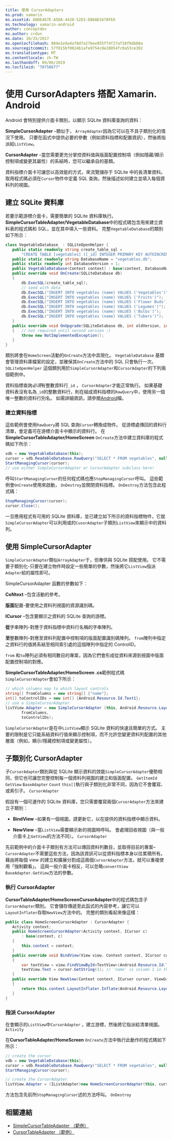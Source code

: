 ```yaml
---
title: 使用 CursorAdapters
ms.prod: xamarin
ms.assetid: 60DE467E-A5DA-4420-52E5-D86AD1678FE6
ms.technology: xamarin-android
author: conceptdev
ms.author: crdun
ms.date: 10/25/2017
ms.openlocfilehash: 084e1e9a4af8d7e27bee955ff4f27af28f9db08a
ms.sourcegitcommit: 57f815bf0024b1afe9754c0e28054fc0a53ce302
ms.translationtype: MT
ms.contentlocale: zh-TW
ms.lasthandoff: 09/06/2019
ms.locfileid: "70758677"
---
```

# <a name="using-cursoradapters-with-xamarinandroid"></a>使用 CursorAdapters 搭配 Xamarin. Android

Android 會特別提供介面卡類別，以顯示 SQLite 資料庫查詢的資料：

 **SimpleCursorAdapter** –類似于， `ArrayAdapter`因為它可以在不具子類別化的情況下使用。 只要在函式中提供必要的參數（例如資料指標和配置資訊），然後將指派給`ListView`。

 **CursorAdapter** –當您需要更充分掌控資料值與版面配置控制項（例如隱藏/顯示控制項或變更其屬性）的系結時，您可以繼承自的基類。

資料指標介面卡可讓您以高效能的方式，來流覽儲存于 SQLite 中的長清單資料。 取用程式碼必須在`Cursor`物件中定義 SQL 查詢，然後描述如何建立並填入每個資料列的視圖。

## <a name="creating-an-sqlite-database"></a>建立 SQLite 資料庫

若要示範游標介面卡，需要簡單的 SQLite 資料庫執行。 **SimpleCursorTableAdapter/VegetableDatabase**中的程式碼包含用來建立資料表的程式碼和 SQL，並在其中填入一些資料。
完整`VegetableDatabase`的類別如下所示：

```csharp
class VegetableDatabase  : SQLiteOpenHelper {
   public static readonly string create_table_sql =
       "CREATE TABLE [vegetables] ([_id] INTEGER PRIMARY KEY AUTOINCREMENT NOT NULL UNIQUE, [name] TEXT NOT NULL UNIQUE)";
   public static readonly string DatabaseName = "vegetables.db";
   public static readonly int DatabaseVersion = 1;
   public VegetableDatabase(Context context) : base(context, DatabaseName, null, DatabaseVersion) { }
   public override void OnCreate(SQLiteDatabase db)
   {
       db.ExecSQL(create_table_sql);
       // seed with data
       db.ExecSQL("INSERT INTO vegetables (name) VALUES ('Vegetables')");
       db.ExecSQL("INSERT INTO vegetables (name) VALUES ('Fruits')");
       db.ExecSQL("INSERT INTO vegetables (name) VALUES ('Flower Buds')");
       db.ExecSQL("INSERT INTO vegetables (name) VALUES ('Legumes')");
       db.ExecSQL("INSERT INTO vegetables (name) VALUES ('Bulbs')");
       db.ExecSQL("INSERT INTO vegetables (name) VALUES ('Tubers')");
   }
   public override void OnUpgrade(SQLiteDatabase db, int oldVersion, int newVersion)
   {   // not required until second version :)
       throw new NotImplementedException();
   }
}
```

類別將會在`HomeScreen`活動的`OnCreate`方法中具現化。 `VegetableDatabase` 基類會管理資料庫檔案的設定，並確保其`OnCreate`方法中的 SQL 只會執行一次。 `SQLiteOpenHelper` 這個類別用於`SimpleCursorAdapter`和`CursorAdapter`的下列兩個範例中。

資料指標查詢*必須*有整數資料行`_id` ， `CursorAdapter`才能正常執行。 如果基礎資料表沒有名為`_id`的整數資料行，則在組成資料指標的`RawQuery`中，使用另一個唯一整數的資料行別名。 如需詳細資訊，請參閱[Android](xref:Android.Widget.CursorAdapter)檔。

### <a name="creating-the-cursor"></a>建立資料指標

這些範例會使用`RawQuery`將 SQL 查詢`Cursor`轉換成物件。 從游標處傳回的資料行清單，會定義可在游標介面卡中顯示的資料行。 在**SimpleCursorTableAdapter/HomeScreen** `OnCreate`方法中建立資料庫的程式碼如下所示：

```csharp
vdb = new VegetableDatabase(this);
cursor = vdb.ReadableDatabase.RawQuery("SELECT * FROM vegetables", null); // cursor query
StartManagingCursor(cursor);
// use either SimpleCursorAdapter or CursorAdapter subclass here!
```

呼叫`StartManagingCursor`的任何程式碼也應`StopManagingCursor`呼叫。 這些範例會`OnCreate`使用來啟動， `OnDestroy`並關閉資料指標。 `OnDestroy`方法包含此程式碼：

```csharp
StopManagingCursor(cursor);
cursor.Close();
```

一旦應用程式有可用的 SQLite 資料庫，並已建立如下所示的資料指標物件，它就`SimpleCursorAdapter`可以利用或的`CusorAdapter`子類別`ListView`來顯示中的資料列。

## <a name="using-simplecursoradapter"></a>使用 SimpleCursorAdapter

`SimpleCursorAdapter`類似`ArrayAdapter`于，但專供與 SQLite 搭配使用。 它不需要子類別化-只要在建立物件時設定一些簡單的參數，然後將它`ListView`指派`Adapter`給的屬性即可。

SimpleCursorAdapter 函數的參數如下：

 **CoNtext** –包含活動的參考。

 **版面**配置-要使用之資料列視圖的資源識別碼。

 **ICursor** –包含要顯示之資料的 SQLite 查詢的游標。

 **從**字串陣列–對應于資料指標中資料行名稱的字串陣列。

 **至**整數陣列–對應至資料列配置中控制項的版面配置識別碼陣列。 `from`陣列中指定之資料行的值將系結至相同索引處的這個陣列中指定的 ControlID。

`from` 和`to`陣列必須有相同數目的專案，因為它們會形成從資料來源到視圖中版面配置控制項的對應。

**SimpleCursorTableAdapter/HomeScreen .cs**範例程式碼`SimpleCursorAdapter`會如下所示：

```csharp
// which columns map to which layout controls
string[] fromColumns = new string[] {"name"};
int[] toControlIDs = new int[] {Android.Resource.Id.Text1};
// use a SimpleCursorAdapter
listView.Adapter = new SimpleCursorAdapter (this, Android.Resource.Layout.SimpleListItem1, cursor,
       fromColumns,
       toControlIDs);
```

`SimpleCursorAdapter`是在中`ListView`顯示 SQLite 資料的快速且簡單的方式。 主要的限制是它只能系結資料行值來顯示控制項，而不允許您變更資料列配置的其他層面（例如，顯示/隱藏控制項或變更屬性）。

## <a name="subclassing-cursoradapter"></a>子類別化 CursorAdapter

子`CursorAdapter`類別與從 SQLite 顯示資料的效能`SimpleCursorAdapter`優勢相同，但它也可讓您完整控制每一個資料列視圖的建立和版面配置。 `GetItemId` `GetView` `BaseAdapter` `Count` `this[]`執行與子類別化非常不同，因為它不會覆寫、或索引子。 `CursorAdapter`

假設有一個可運作的 SQLite 資料庫，您只需要覆寫兩個`CursorAdapter`方法來建立子類別：

- **BindView** –如果有一個視圖，請更新它，以在提供的資料指標中顯示資料。

- **NewView** –當`ListView`需要顯示新的視圖時呼叫。 會處理回收視圖（與一般介面卡上`GetView`的方法不同）。 `CursorAdapter`

先前範例中的介面卡子類別有方法可以傳回資料列數目，並取得目前的專案– `CursorAdapter`不需要這些方法，因為該資訊可以從資料指標本身以往累積所有。 藉由將每個 view 的建立和擴展分割成這兩個`CursorAdapter`方法，就可以重複使用「強制觀看」。 這與一般介面卡相反，可以忽略`convertView` `BaseAdapter.GetView`方法的參數。

### <a name="implementing-the-cursoradapter"></a>執行 CursorAdapter

**CursorTableAdapter/HomeScreenCursorAdapter**中的程式碼包含子`CursorAdapter`類別。 它會儲存傳遞至此函式的內容參考，讓它可以`LayoutInflater`存取`NewView`方法中的。 完整的類別看起來像這樣：

```csharp
public class HomeScreenCursorAdapter : CursorAdapter {
   Activity context;
   public HomeScreenCursorAdapter(Activity context, ICursor c)
       : base(context, c)
   {
       this.context = context;
   }
   public override void BindView(View view, Context context, ICursor cursor)
   {
       var textView = view.FindViewById<TextView>(Android.Resource.Id.Text1);
       textView.Text = cursor.GetString(1); // 'name' is column 1 in the cursor query
   }
   public override View NewView(Context context, ICursor cursor, ViewGroup parent)
   {
       return this.context.LayoutInflater.Inflate(Android.Resource.Layout.SimpleListItem1, parent, false);
   }
}
```

### <a name="assigning-the-cursoradapter"></a>指派 CursorAdapter

在會顯示的`ListView`中`CursorAdapter` ，建立游標，然後將它指派給清單視圖。 `Activity`

在**CursorTableAdapter/HomeScreen** `OnCreate`方法中執行此動作的程式碼如下所示：

```csharp
// create the cursor
vdb = new VegetableDatabase(this);
cursor = vdb.ReadableDatabase.RawQuery("SELECT * FROM vegetables", null);
StartManagingCursor(cursor);

// create the CursorAdapter
listView.Adapter = (IListAdapter)new HomeScreenCursorAdapter(this, cursor, false);
```

方法包含先前所`StopManagingCursor`述的方法呼叫。 `OnDestroy`

## <a name="related-links"></a>相關連結

- [SimpleCursorTableAdapter （範例）](https://docs.microsoft.com/samples/xamarin/monodroid-samples/simplecursortableadapter)
- [CursorTableAdapter （範例）](https://docs.microsoft.com/samples/xamarin/monodroid-samples/cursortableadapter)
